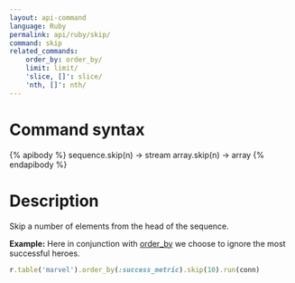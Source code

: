 ```yaml
---
layout: api-command
language: Ruby
permalink: api/ruby/skip/
command: skip
related_commands:
    order_by: order_by/
    limit: limit/
    'slice, []': slice/
    'nth, []': nth/
---
```


# Command syntax #

{% apibody %}
sequence.skip(n) &rarr; stream
array.skip(n) &rarr; array
{% endapibody %}

# Description #

Skip a number of elements from the head of the sequence.

__Example:__ Here in conjunction with [order_by](/api/ruby/order_by/) we choose to ignore the most successful heroes.

```rb
r.table('marvel').order_by(:success_metric).skip(10).run(conn)
```


